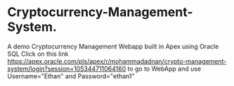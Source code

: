 # Cryptocurrency-Management-System.
A demo Cryptocurrency Management Webapp built in Apex using Oracle SQL
Click on this link https://apex.oracle.com/pls/apex/r/mohammadadnan/crypto-management-system/login?session=105344711064160 to go to WebApp and use Username="Ethan" and Password="ethan1"
